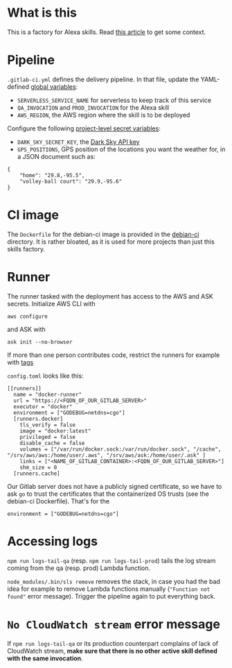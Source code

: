# What is this

This is a factory for Alexa skills.
Read [this article](https://medium.com/@gtamboise/and-peeking-through-the-end-of-the-pipeline-alexa-26e950705c08) to get some context.


# Pipeline

`.gitlab-ci.yml` defines the delivery pipeline.
In that file, update the YAML-defined [global variables](https://docs.gitlab.com/ee/ci/yaml/README.html#variables):
- `SERVERLESS_SERVICE_NAME` for serverless to keep track of this service
- `QA_INVOCATION` and `PROD_INVOCATION` for the Alexa skill
- `AWS_REGION`, the AWS region where the skill is to be deployed

Configure the following [project-level secret variables](https://docs.gitlab.com/ee/ci/variables/#secret-variables):
- `DARK_SKY_SECRET_KEY`, the [Dark Sky API key](https://darksky.net/dev)
- `GPS_POSITIONS`, GPS position of the locations you want the weather for, in a JSON document such as:
```
{
    "home": "29.8,-95.5",
    "volley-ball court": "29.9,-95.6"
}
```
# CI image

The `Dockerfile` for the debian-ci image is provided in the [debian-ci](debian-ci) directory.
It is rather bloated, as it is used for more projects than just this skills factory.

# Runner

The runner tasked with the deployment has access to the AWS and ASK secrets.
Initialize AWS CLI with
```
aws configure
```
and ASK with
```
ask init --no-browser
```

If more than one person contributes code, restrict the runners for example with
[tags](https://docs.gitlab.com/ee/ci/yaml/#tags)

`config.toml` looks like this:

```
[[runners]]
  name = "docker-runner"
  url = "https://<FQDN_OF_OUR_GITLAB_SERVER>"
  executor = "docker"
  environment = ["GODEBUG=netdns=cgo"]
  [runners.docker]
    tls_verify = false
    image = "docker:latest"
    privileged = false
    disable_cache = false
    volumes = ["/var/run/docker.sock:/var/run/docker.sock", "/cache", "/srv/aws/aws:/home/user/.aws", "/srv/aws/ask:/home/user/.ask" ]
    links = ["<NAME_OF_GITLAB_CONTAINER>:<FQDN_OF_OUR_GITLAB_SERVER>"]
    shm_size = 0
  [runners.cache]
```

Our Gitlab server does not have a publicly signed certificate, so we have to ask `go` to trust the certificates that the containerized OS trusts (see the debian-ci Dockerfile).
That's for the
```
environment = ["GODEBUG=netdns=cgo"]
```

# Accessing logs

```npm run logs-tail-qa``` (resp. ```npm run logs-tail-prod```) tails the log stream coming from the qa (resp. prod) Lambda function.

```node_modules/.bin/sls remove``` removes the stack, in case you had the
bad idea for example to remove Lambda functions manually
(```"Function not found"``` error message).
Trigger the pipeline again to put everything back.

# `No CloudWatch stream` error message

If ```npm run logs-tail-qa``` or its production counterpart complains of lack of CloudWatch stream,
**make sure that there is no other active skill defined with the same invocation**.
